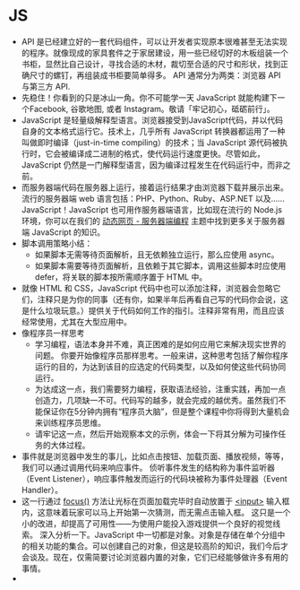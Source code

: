 # JS

* API 是已经建立好的一套代码组件，可以让开发者实现原本很难甚至无法实现的程序。就像现成的家具套件之于家居建设，用一些已经切好的木板组装一个书柜，显然比自己设计，寻找合适的木材，裁切至合适的尺寸和形状，找到正确尺寸的螺钉，再组装成书柜要简单得多。 API 通常分为两类：浏览器 API 与第三方 API.
* 先稳住！你看到的只是冰山一角。你不可能学一天 JavaScript 就能构建下一个Facebook, 谷歌地图, 或者 Instagram。敬请「牢记初心，砥砺前行」。
* JavaScript 是轻量级解释型语言。浏览器接受到JavaScript代码，并以代码自身的文本格式运行它。技术上，几乎所有 JavaScript 转换器都运用了一种叫做即时编译（just-in-time compiling）的技术；当 JavaScript 源代码被执行时，它会被编译成二进制的格式，使代码运行速度更快。尽管如此，JavaScript 仍然是一门解释型语言，因为编译过程发生在代码运行中，而非之前。
* 而服务器端代码在服务器上运行，接着运行结果才由浏览器下载并展示出来。流行的服务器端 web 语言包括：PHP、Python、Ruby、ASP.NET 以及...... JavaScript！JavaScript 也可用作服务器端语言，比如现在流行的 Node.js 环境，你可以在我们的 [动态网页 - 服务器端编程](https://developer.mozilla.org/zh-CN/docs/learn/Server-side) 主题中找到更多关于服务器端 JavaScript 的知识。
* 脚本调用策略小结：
  * 如果脚本无需等待页面解析，且无依赖独立运行，那么应使用 async。
  * 如果脚本需要等待页面解析，且依赖于其它脚本，调用这些脚本时应使用 defer，将关联的脚本按所需顺序置于 HTML 中。
* 就像 HTML 和 CSS，JavaScript 代码中也可以添加注释，浏览器会忽略它们，注释只是为你的同事（还有你，如果半年后再看自己写的代码你会说，这是什么垃圾玩意。）提供关于代码如何工作的指引。注释非常有用，而且应该经常使用，尤其在大型应用中。
* 像程序员一样思考
  * 学习编程，语法本身并不难，真正困难的是如何应用它来解决现实世界的问题。 你要开始像程序员那样思考。一般来讲，这种思考包括了解你程序运行的目的，为达到该目的应选定的代码类型，以及如何使这些代码协同运行。
  * 为达成这一点，我们需要努力编程，获取语法经验，注重实践，再加一点创造力，几项缺一不可。代码写的越多，就会完成的越优秀。虽然我们不能保证你在5分钟内拥有“程序员大脑”，但是整个课程中你将得到大量机会来训练程序员思维。
  * 请牢记这一点，然后开始观察本文的示例，体会一下将其分解为可操作任务的大体过程。
* 事件就是浏览器中发生的事儿，比如点击按钮、加载页面、播放视频，等等，我们可以通过调用代码来响应事件。 侦听事件发生的结构称为事件监听器（Event Listener），响应事件触发而运行的代码块被称为事件处理器（Event Handler）。
* 这一行通过 [focus()](https://developer.mozilla.org/en-US/docs/Web/API/HTMLElement/focus) 方法让光标在页面加载完毕时自动放置于 [\<input\>](https://developer.mozilla.org/zh-CN/docs/Web/HTML/Element/Input)  输入框内，这意味着玩家可以马上开始第一次猜测，而无需点击输入框。 这只是一个小的改进，却提高了可用性——为使用户能投入游戏提供一个良好的视觉线索。 深入分析一下。JavaScript 中一切都是对象。对象是存储在单个分组中的相关功能的集合。可以创建自己的对象，但这是较高阶的知识，我们今后才会谈及。现在，仅需简要讨论浏览器内置的对象，它们已经能够做许多有用的事情。
* 


































































































































